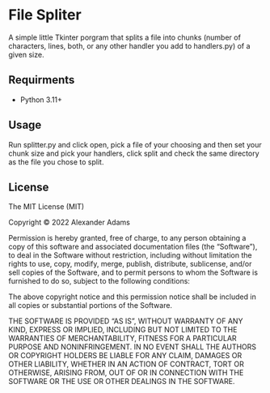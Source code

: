 # File Spliter

A simple little Tkinter porgram that splits a file into chunks (number of characters, lines, both, or any other handler you add to handlers.py) of a given size.

## Requirments

- Python 3.11+

## Usage

Run splitter.py and click open, pick a file of your choosing and then set your chunk size and pick your handlers, click split and check the same directory as the file you chose to split.

## License

The MIT License (MIT)

Copyright © 2022 Alexander Adams

Permission is hereby granted, free of charge, to any person obtaining a copy of this software and associated documentation files (the “Software”), to deal in the Software without restriction, including without limitation the rights to use, copy, modify, merge, publish, distribute, sublicense, and/or sell copies of the Software, and to permit persons to whom the Software is furnished to do so, subject to the following conditions:

The above copyright notice and this permission notice shall be included in all copies or substantial portions of the Software.

THE SOFTWARE IS PROVIDED “AS IS”, WITHOUT WARRANTY OF ANY KIND, EXPRESS OR IMPLIED, INCLUDING BUT NOT LIMITED TO THE WARRANTIES OF MERCHANTABILITY, FITNESS FOR A PARTICULAR PURPOSE AND NONINFRINGEMENT. IN NO EVENT SHALL THE AUTHORS OR COPYRIGHT HOLDERS BE LIABLE FOR ANY CLAIM, DAMAGES OR OTHER LIABILITY, WHETHER IN AN ACTION OF CONTRACT, TORT OR OTHERWISE, ARISING FROM, OUT OF OR IN CONNECTION WITH THE SOFTWARE OR THE USE OR OTHER DEALINGS IN THE SOFTWARE.
